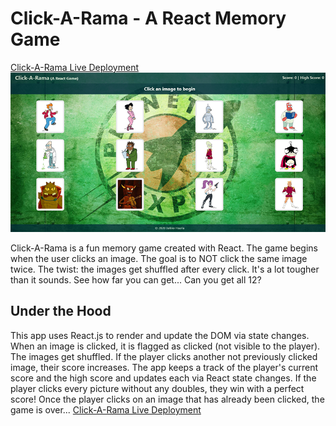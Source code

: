 # Click-A-Rama - A React Memory Game
[Click-A-Rama Live Deployment](https://jhaarla.github.io/click-a-rama/)
![Click-A-Rama screenshot](https://github.com/JHaarla/click-a-rama/blob/master/public/images/Click-A-Rama.png)

Click-A-Rama is a fun memory game created with React. The game begins when the user clicks an image. The goal is to NOT click the same image twice. The twist: the images get shuffled after every click. It's a lot tougher than it sounds. See how far you can get... Can you get all 12?

## Under the Hood
This app uses React.js to render and update the DOM via state changes. When an image is clicked, it is flagged as clicked (not visible to the player). The images get shuffled. If the player clicks another not previously clicked image, their score increases. The app keeps a track of the player's current score and the high score and updates each via React state changes. If the player clicks every picture without any doubles, they win with a perfect score! Once the player clicks on an image that has already been clicked, the game is over...
[Click-A-Rama Live Deployment](https://jhaarla.github.io/click-a-rama/)

